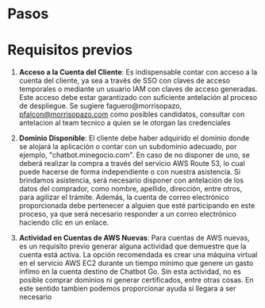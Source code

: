 # Pasos 


# Requisitos previos
1. **Acceso a la Cuenta del Cliente**: Es indispensable contar con acceso a la cuenta del cliente, ya sea a través de SSO con claves de acceso temporales o mediante un usuario IAM con claves de acceso generadas. Este acceso debe estar garantizado con suficiente antelación al proceso de despliegue. Se sugiere faguero@morrisopazo, pfalcon@morrisopazo.com como posibles candidatos, consultar con antelacion al team tecnico a quien se le otorgan las credenciales


2. **Dominio Disponible**: El cliente debe haber adquirido el dominio donde se alojará la aplicación o contar con un subdominio adecuado, por ejemplo, "chatbot.minegocio.com". En caso de no disponer de uno, se deberá realizar la compra a través del servicio AWS Route 53, lo cual puede hacerse de forma independiente o con nuestra asistencia. Si brindamos asistencia, será necesario disponer con antelación de los datos del comprador, como nombre, apellido, dirección, entre otros, para agilizar el trámite. Además, la cuenta de correo electrónico proporcionada debe pertenecer a alguien que esté participando en este proceso, ya que será necesario responder a un correo electrónico haciendo clic en un enlace.

 

3. **Actividad en Cuentas de AWS Nuevas**: Para cuentas de AWS nuevas, es un requisito previo generar alguna actividad que demuestre que la cuenta está activa. La opción recomendada es crear una máquina virtual en el servicio AWS EC2 durante un tiempo mínimo que genere un gasto ínfimo en la cuenta destino de Chatbot Go. Sin esta actividad, no es posible comprar dominios ni generar certificados, entre otras cosas. En este sentido tambien podemos proporcionar ayuda si llegara a ser necesario


